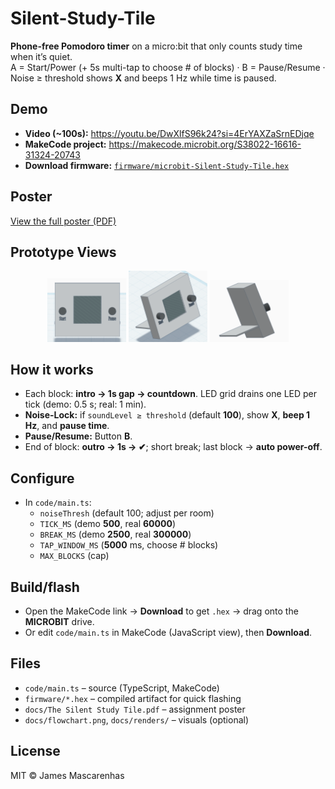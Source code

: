 # Silent-Study-Tile

**Phone-free Pomodoro timer** on a micro:bit that only counts study time when it’s quiet.  
A = Start/Power (+ 5s multi-tap to choose # of blocks) · B = Pause/Resume · Noise ≥ threshold shows **X** and beeps 1 Hz while time is paused.

## Demo
- **Video (~100s):** https://youtu.be/DwXlfS96k24?si=4ErYAXZaSrnEDjqe
- **MakeCode project:** https://makecode.microbit.org/S38022-16616-31324-20743
- **Download firmware:** [`firmware/microbit-Silent-Study-Tile.hex`](firmware/microbit-Silent-Study-Tile.hex)

## Poster
[View the full poster (PDF)](docs/The%20Silent%20Study%20Tile%20Poster.pdf)

## Prototype Views
<p align="center">
  <img src="docs/Front.png" width="25%" alt="Front view">
  <img src="docs/Side.png" width="25%" alt="Side view">
  <img src="docs/Back.png"  width="25%" alt="Back view">
</p>

## How it works
- Each block: **intro → 1s gap → countdown**. LED grid drains one LED per tick (demo: 0.5 s; real: 1 min).
- **Noise-Lock:** if `soundLevel ≥ threshold` (default **100**), show **X**, **beep 1 Hz**, and **pause time**.
- **Pause/Resume:** Button **B**.
- End of block: **outro → 1s → ✔**; short break; last block → **auto power-off**.

## Configure
- In `code/main.ts`:
  - `noiseThresh` (default 100; adjust per room)
  - `TICK_MS` (demo **500**, real **60000**)
  - `BREAK_MS` (demo **2500**, real **300000**)
  - `TAP_WINDOW_MS` (**5000** ms, choose # blocks)
  - `MAX_BLOCKS` (cap)

## Build/flash
- Open the MakeCode link → **Download** to get `.hex` → drag onto the **MICROBIT** drive.
- Or edit `code/main.ts` in MakeCode (JavaScript view), then **Download**.

## Files
- `code/main.ts` – source (TypeScript, MakeCode)
- `firmware/*.hex` – compiled artifact for quick flashing
- `docs/The Silent Study Tile.pdf` – assignment poster
- `docs/flowchart.png`, `docs/renders/` – visuals (optional)

## License
MIT © James Mascarenhas
